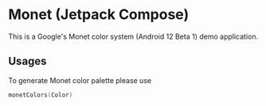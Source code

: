 # Monet (Jetpack Compose)

This is a Google's Monet color system (Android 12 Beta 1) demo application.

## Usages

To generate Monet color palette please use

```kotlin
monetColors(Color)
```
